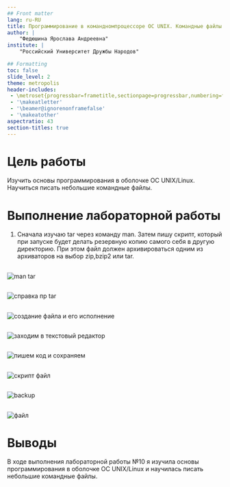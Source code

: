 ```yaml
---
## Front matter
lang: ru-RU
title: Программирование в командномпроцессоре ОС UNIX. Командные файлы
author: |
	"Федюшина Ярослава Андреевна"
institute: |
	"Российский Университет Дружбы Народов"

## Formatting
toc: false
slide_level: 2
theme: metropolis
header-includes: 
 - \metroset{progressbar=frametitle,sectionpage=progressbar,numbering=fraction}
 - '\makeatletter'
 - '\beamer@ignorenonframefalse'
 - '\makeatother'
aspectratio: 43
section-titles: true
---
```


# Цель работы

Изучить основы программирования в оболочке ОС UNIX/Linux. Научиться писать небольшие командные файлы.

# Выполнение лабораторной работы

1. Сначала изучаю tar через команду man. Затем пишу скрипт, который при запуске будет делать резервную копию самого себя в другую директорию. При этом файл должен архивироваться одним из архиваторов на выбор zip,bzip2 или tar.

##

![man tar](image/1.png)

##

![справка пр tar](image/2.png)

##

![создание файла и его исполнение](image/3.png)

##

![заходим в текстовый редактор](image/4.png)

##

![пишем код и сохраняем](image/5.png)

##

![скрипт файл](image/6.png)

##

![backup](image/7.png)

##

![файл](image/8.png)

# Выводы

В ходе выполнения лабораторной работы №10 я изучила основы программирования в оболочке ОС UNIX/Linux и научилась писать небольшие командные файлы.
